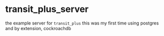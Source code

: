 # transit_plus_server
the example server for `transit_plus`
this was my first time using postgres and by extension, cockroachdb
